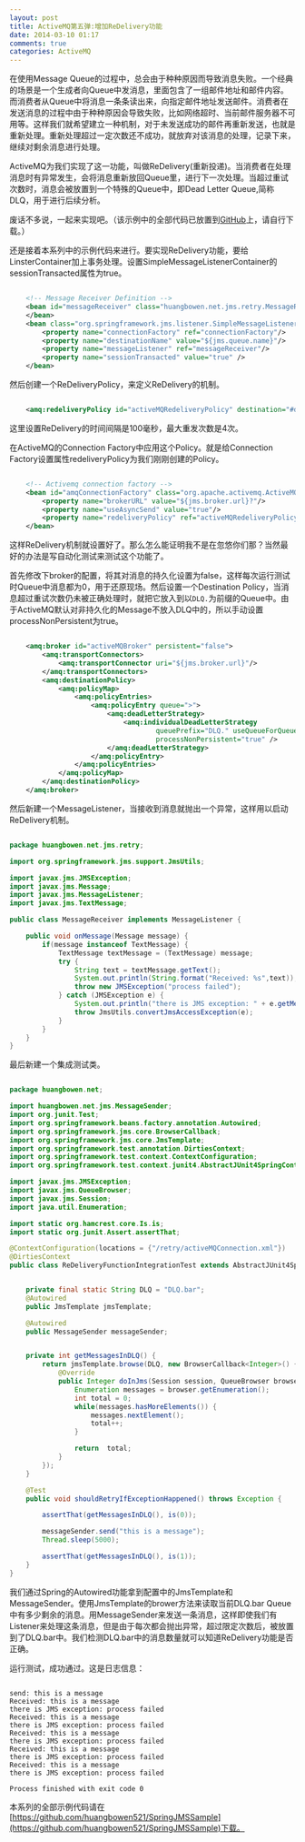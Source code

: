 ```yaml
---
layout: post
title: ActiveMQ第五弹:增加ReDelivery功能
date: 2014-03-10 01:17
comments: true
categories: ActiveMQ
---
```


在使用Message Queue的过程中，总会由于种种原因而导致消息失败。一个经典的场景是一个生成者向Queue中发消息，里面包含了一组邮件地址和邮件内容。而消费者从Queue中将消息一条条读出来，向指定邮件地址发送邮件。消费者在发送消息的过程中由于种种原因会导致失败，比如网络超时、当前邮件服务器不可用等。这样我们就希望建立一种机制，对于未发送成功的邮件再重新发送，也就是重新处理。重新处理超过一定次数还不成功，就放弃对该消息的处理，记录下来，继续对剩余消息进行处理。

<!-- more -->

ActiveMQ为我们实现了这一功能，叫做ReDelivery(重新投递)。当消费者在处理消息时有异常发生，会将消息重新放回Queue里，进行下一次处理。当超过重试次数时，消息会被放置到一个特殊的Queue中，即Dead Letter Queue,简称DLQ，用于进行后续分析。

废话不多说，一起来实现吧。（该示例中的全部代码已放置到[GitHub](https://github.com/huangbowen521/SpringJMSSample)上，请自行下载。）

还是接着本系列中的示例代码来进行。要实现ReDelivery功能，要给LinsterContainer加上事务处理。设置SimpleMessageListenerContainer的sessionTransacted属性为true。

```xml activeMQConnection.xml

    <!-- Message Receiver Definition -->
    <bean id="messageReceiver" class="huangbowen.net.jms.retry.MessageReceiver">
    </bean>
    <bean class="org.springframework.jms.listener.SimpleMessageListenerContainer">
        <property name="connectionFactory" ref="connectionFactory"/>
        <property name="destinationName" value="${jms.queue.name}"/>
        <property name="messageListener" ref="messageReceiver"/>
        <property name="sessionTransacted" value="true" />
    </bean>

```

然后创建一个ReDeliveryPolicy，来定义ReDelivery的机制。

```xml activeMQConnection.xml

    <amq:redeliveryPolicy id="activeMQRedeliveryPolicy" destination="#defaultDestination" redeliveryDelay="100" maximumRedeliveries="4" />

```

这里设置ReDelivery的时间间隔是100毫秒，最大重发次数是4次。

在ActiveMQ的Connection Factory中应用这个Policy。就是给Connection Factory设置属性redeliveryPolicy为我们刚刚创建的Policy。

```xml activeMQConnection.xml

    <!-- Activemq connection factory -->
    <bean id="amqConnectionFactory" class="org.apache.activemq.ActiveMQConnectionFactory">
        <property name="brokerURL" value="${jms.broker.url}?"/>
        <property name="useAsyncSend" value="true"/>
        <property name="redeliveryPolicy" ref="activeMQRedeliveryPolicy" />
    </bean>

```

这样ReDelivery机制就设置好了。那么怎么能证明我不是在忽悠你们那？当然最好的办法是写自动化测试来测试这个功能了。

首先修改下broker的配置，将其对消息的持久化设置为false，这样每次运行测试时Queue中消息都为0，用于还原现场。然后设置一个Destination Policy，当消息超过重试次数仍未被正确处理时，就把它放入到以`DLQ.`为前缀的Queue中。由于ActiveMQ默认对非持久化的Message不放入DLQ中的，所以手动设置processNonPersistent为true。

```xml activeMQConnection.xml

    <amq:broker id="activeMQBroker" persistent="false">
        <amq:transportConnectors>
            <amq:transportConnector uri="${jms.broker.url}"/>
        </amq:transportConnectors>
        <amq:destinationPolicy>
            <amq:policyMap>
                <amq:policyEntries>
                    <amq:policyEntry queue=">">
                        <amq:deadLetterStrategy>
                            <amq:individualDeadLetterStrategy
                                    queuePrefix="DLQ." useQueueForQueueMessages="true" processExpired="true"
                                    processNonPersistent="true" />
                        </amq:deadLetterStrategy>
                    </amq:policyEntry>
                </amq:policyEntries>
            </amq:policyMap>
        </amq:destinationPolicy>
    </amq:broker>

```

然后新建一个MessageListener，当接收到消息就抛出一个异常，这样用以启动ReDelivery机制。

```java retry/MessageReceiver

package huangbowen.net.jms.retry;

import org.springframework.jms.support.JmsUtils;

import javax.jms.JMSException;
import javax.jms.Message;
import javax.jms.MessageListener;
import javax.jms.TextMessage;

public class MessageReceiver implements MessageListener {

    public void onMessage(Message message) {
        if(message instanceof TextMessage) {
            TextMessage textMessage = (TextMessage) message;
            try {
                String text = textMessage.getText();
                System.out.println(String.format("Received: %s",text));
                throw new JMSException("process failed");
            } catch (JMSException e) {
                System.out.println("there is JMS exception: " + e.getMessage() );
                throw JmsUtils.convertJmsAccessException(e);
            }
        }
    }
}

```

最后新建一个集成测试类。

```java ReDeliveryFunctionIntegrationTest.java

package huangbowen.net;

import huangbowen.net.jms.MessageSender;
import org.junit.Test;
import org.springframework.beans.factory.annotation.Autowired;
import org.springframework.jms.core.BrowserCallback;
import org.springframework.jms.core.JmsTemplate;
import org.springframework.test.annotation.DirtiesContext;
import org.springframework.test.context.ContextConfiguration;
import org.springframework.test.context.junit4.AbstractJUnit4SpringContextTests;

import javax.jms.JMSException;
import javax.jms.QueueBrowser;
import javax.jms.Session;
import java.util.Enumeration;

import static org.hamcrest.core.Is.is;
import static org.junit.Assert.assertThat;

@ContextConfiguration(locations = {"/retry/activeMQConnection.xml"})
@DirtiesContext
public class ReDeliveryFunctionIntegrationTest extends AbstractJUnit4SpringContextTests {


    private final static String DLQ = "DLQ.bar";
    @Autowired
    public JmsTemplate jmsTemplate;

    @Autowired
    public MessageSender messageSender;


    private int getMessagesInDLQ() {
        return jmsTemplate.browse(DLQ, new BrowserCallback<Integer>() {
            @Override
            public Integer doInJms(Session session, QueueBrowser browser) throws JMSException {
                Enumeration messages = browser.getEnumeration();
                int total = 0;
                while(messages.hasMoreElements()) {
                    messages.nextElement();
                    total++;
                }

                return  total;
            }
        });
    }

    @Test
    public void shouldRetryIfExceptionHappened() throws Exception {

        assertThat(getMessagesInDLQ(), is(0));

        messageSender.send("this is a message");
        Thread.sleep(5000);

        assertThat(getMessagesInDLQ(), is(1));
    }
} 


```

我们通过Spring的Autowired功能拿到配置中的JmsTemplate和MessageSender。使用JmsTemplate的brower方法来读取当前DLQ.bar Queue中有多少剩余的消息。用MessageSender来发送一条消息，这样即使我们有Listener来处理这条消息，但是由于每次都会抛出异常，超过限定次数后，被放置到了DLQ.bar中。我们检测DLQ.bar中的消息数量就可以知道ReDelivery功能是否正确。

运行测试，成功通过。这是日志信息：

```text

send: this is a message
Received: this is a message
there is JMS exception: process failed
Received: this is a message
there is JMS exception: process failed
Received: this is a message
there is JMS exception: process failed
Received: this is a message
there is JMS exception: process failed
Received: this is a message
there is JMS exception: process failed

Process finished with exit code 0

```

本系列的全部示例代码请在[https://github.com/huangbowen521/SpringJMSSample](https://github.com/huangbowen521/SpringJMSSample)下载。


